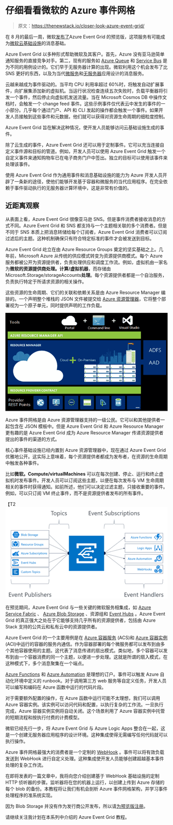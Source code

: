 # 仔细看看微软的 Azure 事件网格

> 原文：<https://thenewstack.io/closer-look-azure-event-grid/>

在 8 月的最后一周，微软[发布了](https://thenewstack.io/event-grid-microsoft-provides-missing-half-serverless-computing-azure/)Azure Event Grid 的预览版，这项服务有可能成为[微软云基础设施](https://azure.microsoft.com/en-us/?v=17.14)的消息基础。

Azure Event Grid 以多种形式帮助微软及其客户。首先，Azure 没有亚马逊简单通知服务的直接竞争对手。第二，现有的服务如 [Azure Queue](https://docs.microsoft.com/en-us/azure/storage/queues/storage-dotnet-how-to-use-queues) 和 [Service Bus](https://azure.microsoft.com/en-us/services/service-bus/) 是为不同的用例设计的。它们早于无服务器计算的出现。微软利用这个机会发布了比 SNS 更好的东西，以及为当代[微服务](/category/microservices/)和[无服务器](/category/serverless/)应用设计的消息服务。

云越来越成为事件驱动的。当平均 CPU 利用率超过 60%时，将触发自动扩展事件，向扩展集添加新的虚拟机。当运行状况检查连续五次失败时，负载平衡器将引发一个事件，然后停止向虚拟机发送流量。当在 Microsoft Cosmos DB 中操作文档时，会触发一个 change feed 事件。这些示例事件仅代表云中发生的事件的一小部分。几乎每个通过门户、API 和 CLI 发起的操作都会触发一个事件。如果开发人员接触到这些事件和元数据，他们就可以获得对资源生命周期的细粒度控制。

Azure Event Grid 旨在解决这种情况，使开发人员能够访问云基础设施生成的事件。

除了云生成的事件，Azure Event Grid 还可以用于定制事件。它可以充当连接自定义事件源和目标的管道。例如，开发人员可以使用 Azure Event Grid 触发一个自定义事件来通知购物车已在电子商务门户中签出。独立的目标可以使用该事件来处理该事件。

使用 Azure Event Grid 作为通用事件和消息基础设施的能力为 Azure 开发人员开辟了一条新的途径，使他们能够开发基于容器和微服务的当代应用程序。在完全依赖于事件驱动执行的无服务器计算环境中，这是非常有价值的。

## 近距离观察

从表面上看，Azure Event Grid 很像亚马逊 SNS。但是事件消费者接收消息的方式不同。Azure Event Grid 和 SNS 都支持与一个主题相关联的多个消费者。但是不同于 SNS 本质上把消息转储给每个订阅者，Azure Event Grid 消费者可以订阅过滤后的主题。这种机制确保只有符合特定标准的事件才会被发送到目标。

Azure Event Grid 屹立在由 Azure Resource Groups 奠定的坚实基础之上。几年前，Microsoft Azure 从传统的供应模式转变为资源提供商模式。每个 Azure 服务都被公开为资源提供者，负责处理供应和调度工作流。例如，虚拟机由一家名为**微软的资源提供商处理。计算/虚拟机器**，而存储由 Microsoft.Storage/storageAccounts**处理**。每个资源提供者都是一个自治服务，负责执行特定于所请求资源的相关操作。

这些资源的生命周期、它们的关联和依赖关系是由 Azure Resource Manager 编排的。一个声明整个堆栈的 JSON 文件被提交给 [Azure 资源管理器](https://docs.microsoft.com/en-us/azure/azure-resource-manager/)，它将整个部署视为一个原子单元，同时提供声明的工作负载。

[![](img/9399012f4e295426e9db329d998f40ba.png)](https://storage.googleapis.com/cdn.thenewstack.io/media/2017/10/18c5473f-azure-01.png)

Azure 事件网格是由 Azure 资源管理器支持的一级公民。它可以和其他提供者一起包含在 JSON 模板中。但是 Azure Event Grid 和 Azure Resource Manager 更有趣的是 Azure Event Grid 成为 Azure Resource Manager 传递资源提供者提出的事件的渠道的方式。

核心事件基础设施已经内置到 Azure 资源管理器中，现在通过 Azure Event Grid 优雅地公开。这实际上意味着，每个资源提供者都成为发布者，在资源的生命周期中触发各种事件。

比如**微软。Compute/virtualMachines** 可以在每次创建、停止、运行和终止虚拟机时发布事件。开发人员可以订阅这些主题，以便在每次发布与 VM 生命周期相关的事件时获得通知。如前所述，他们可以决定过滤主题，只接收重要的事件。例如，可以只订阅 VM 终止事件，而不是资源提供者发布的所有事件。

【T2![](img/8e097e055ddeb4d257fb0e44acda8e28.png)

在预览期间，Azure Event Grid 与一些关键的微软服务相集成，如 [Azure Service Fabric](https://docs.microsoft.com/en-us/azure/service-fabric/service-fabric-cluster-nodetypes) 、 [Azure Blob Storage](https://azure.microsoft.com/en-us/services/storage/blobs/?&WT.srch=1&WT.mc_id=AID559320_SEM_S1CStrpA) 、资源组和 [Event Hubs](https://azure.microsoft.com/en-us/services/event-hubs/) 。Azure Event Grid 的真正强大之处在于它能够支持几乎所有的资源提供者，包括由 Azure Stack 支持的公共云和私有云中的资源提供者。

Azure Event Grid 的一个主要用例是在 [Azure 容器服务](https://azure.microsoft.com/en-us/services/container-service/) (ACS)和 [Azure 容器实例](https://azure.microsoft.com/en-us/services/container-instances/) (ACI)中运行的容器的服务内通信。作为容器部署的每个微服务都可以发布到由多个其他容器使用的主题。这代表了消息传递的扇出模式。类似地，多个容器可以发布到由一个容器消费的同一个主题，以便进一步处理。这就是所谓的扇入模式，在这种模式下，多个消息聚集在一个端点。

[Azure Functions](https://azure.microsoft.com/en-us/services/functions/) 和 [Azure Automation](https://azure.microsoft.com/en-us/services/automation/) 是理想的订户。事件可以触发 Azure 自动化环境中定义的 runbook。对于调用第三方 web 服务等自定义任务，开发人员可以编写和编码在 Azure 函数中运行的代码片段。

对于需要额外配置的操作，在 Azure 函数中运行可能不太理想，我们可以调用 Azure 容器实例。该实例可以访问代码和配置，以执行复杂的工作流。一旦执行完成，Azure 容器实例实例将自动关闭。这个场景利用了 Azure 容器实例中托管的短期流程和按执行付费的计费模型。

微软已经先行一步，将 Azure Event Grid 与 Azure Logic Apps 整合在一起，这是一个创建无服务器应用程序的设计环境。这种集成使得无需编写任何代码就可以执行操作。

Azure 事件网格最强大的消费者是一个定制的 [WebHook](https://webhooks.pbworks.com/w/page/13385124/FrontPage) 。事件可以将有效负载发送到 WebHook 进行自定义处理。这种集成使开发人员能够创建超越基本事件处理的复杂工作流。

在即将发表的一篇文章中，我将向您介绍创建基于 WebHook 基础设施的定制 HTTP 侦听器的步骤。监听器将在您的机器上运行，以创建上传到 Azure 存储的每个 blob 的备份。本教程将让我们有机会剖析 Azure 事件网格架构，并学习事件处理程序的准系统实现。

因为 Blob Storage 并没有作为发行商公开发布，所以请[为预览版注册](https://docs.microsoft.com/en-us/azure/storage/blobs/storage-blob-event-overview)。

请继续关注我计划在本系列中介绍的 Azure Event Grid 教程。

<svg xmlns:xlink="http://www.w3.org/1999/xlink" viewBox="0 0 68 31" version="1.1"><title>Group</title> <desc>Created with Sketch.</desc></svg>
